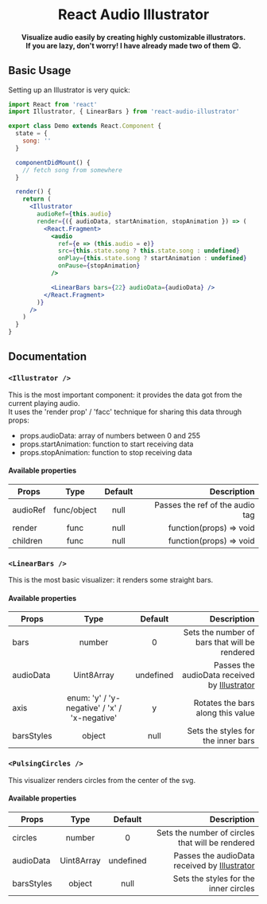 <h1 align="center">React Audio Illustrator</h1>
<h4 align="center">
  Visualize audio easily by creating highly customizable illustrators. <br />
  If you are lazy, don't worry! I have already made two of them 😉.
</h4>

## Basic Usage

Setting up an Illustrator is very quick:

```jsx
import React from 'react'
import Illustrator, { LinearBars } from 'react-audio-illustrator'

export class Demo extends React.Component {
  state = {
    song: ''
  }

  componentDidMount() {
    // fetch song from somewhere
  }

  render() {
    return (
      <Illustrator
        audioRef={this.audio}
        render={({ audioData, startAnimation, stopAnimation }) => (
          <React.Fragment>
            <audio
              ref={e => (this.audio = e)}
              src={this.state.song ? this.state.song : undefined}
              onPlay={this.state.song ? startAnimation : undefined}
              onPause={stopAnimation}
            />

            <LinearBars bars={22} audioData={audioData} />
          </React.Fragment>
        )}
      />
    )
  }
}
```

## Documentation

### `<Illustrator />`

This is the most important component: it provides the data got from the current playing audio. <br /> It uses the 'render prop' / 'facc' technique for sharing this data through props:

- props.audioData: array of numbers between 0 and 255
- props.startAnimation: function to start receiving data
- props.stopAnimation: function to stop receiving data

#### Available properties

| Props    |    Type     | Default |                     Description |
| -------- | :---------: | :-----: | ------------------------------: |
| audioRef | func/object |  null   | Passes the ref of the audio tag |
| render   |    func     |  null   |         function(props) => void |
| children |    func     |  null   |         function(props) => void |

### `<LinearBars />`

This is the most basic visualizer: it renders some straight bars.

#### Available properties

| Props      |                     Type                      |  Default  |                                                    Description |
| ---------- | :-------------------------------------------: | :-------: | -------------------------------------------------------------: |
| bars       |                    number                     |     0     |                  Sets the number of bars that will be rendered |
| audioData  |                  Uint8Array                   | undefined | Passes the audioData received by [Illustrator](#illustrator->) |
| axis       | enum: 'y' / 'y-negative' / 'x' / 'x-negative' |     y     |                              Rotates the bars along this value |
| barsStyles |                    object                     |   null    |                             Sets the styles for the inner bars |

### `<PulsingCircles />`

This visualizer renders circles from the center of the svg.

#### Available properties

| Props      |    Type    |  Default  |                                                    Description |
| ---------- | :--------: | :-------: | -------------------------------------------------------------: |
| circles    |   number   |     0     |               Sets the number of circles that will be rendered |
| audioData  | Uint8Array | undefined | Passes the audioData received by [Illustrator](#illustrator->) |
| barsStyles |   object   |   null    |                          Sets the styles for the inner circles |
